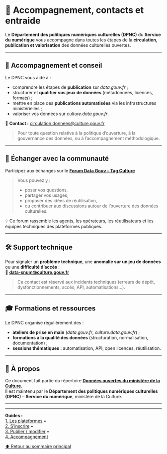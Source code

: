 # 💬 Accompagnement, contacts et entraide  

Le **Département des politiques numériques culturelles (DPNC)** du **Service du numérique** vous accompagne dans toutes les étapes de la **circulation, publication et valorisation** des données culturelles ouvertes.  

---

## 👥 Accompagnement et conseil  

Le DPNC vous aide à :  
- comprendre les étapes de **publication** sur *data.gouv.fr* ;  
- structurer et **qualifier vos jeux de données** (métadonnées, licences, formats) ;  
- mettre en place des **publications automatisées** via les infrastructures ministérielles ;  
- valoriser vos données sur *culture.data.gouv.fr*.  

📧 **Contact :** circulation.donnees@culture.gouv.fr  
> Pour toute question relative à la politique d’ouverture, à la gouvernance des données, ou à l’accompagnement méthodologique.  

---

## 📢 Échanger avec la communauté  

Participez aux échanges sur le **[Forum Data Gouv – Tag Culture](https://forum.data.gouv.fr/tag/culture)**  
> Vous pouvez y :  
> - poser vos questions,  
> - partager vos usages,  
> - proposer des idées de réutilisation,  
> - ou contribuer aux discussions autour de l’ouverture des données culturelles.  

💡 Ce forum rassemble les agents, les opérateurs, les réutilisateurs et les équipes techniques des plateformes publiques.  

---

## 🛠 Support technique  

Pour signaler un **problème technique**, une **anomalie sur un jeu de données** ou une **difficulté d’accès** :  
📧 **data-snum@culture.gouv.fr**

> Ce contact est réservé aux incidents techniques (erreurs de dépôt, dysfonctionnements, accès, API, automatisations...).

---

## 🎓 Formations et ressources  

Le DPNC organise régulièrement des :  
- **ateliers de prise en main** (*data.gouv.fr*, *culture.data.gouv.fr*) ;  
- **formations à la qualité des données** (structuration, normalisation, documentation) ;  
- **sessions thématiques** : automatisation, API, open licences, réutilisation.  

---

## 🧩 À propos  

Ce document fait partie du répertoire [**Données ouvertes du ministère de la Culture**](https://github.com/culturegouv/donnees-ouvertes).  
Il est maintenu par le **Département des politiques numériques culturelles (DPNC)** – **Service du numérique**, ministère de la Culture.  

---

---

**Guides :**  
[1. Les plateformes](../Guides/plateformes.md) •  
[2. S’inscrire](../Guides/inscription.md) •  
[3. Publier / modifier](../Guides/publier_modifier.md) •  
[4. Accompagnement](../Guides/accompagnement_contacts.md)  

[⬆️ Retour au sommaire principal](../README.md)

